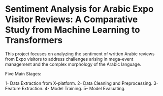 # Sentiment Analysis for Arabic Expo Visitor Reviews: A Comparative Study from Machine Learning to Transformers  

This project focuses on analyzing the sentiment of written Arabic reviews from Expo visitors to address challenges arising in mega-event management and the complex morphology of the Arabic language.

Five Main Stages: 

1- Data Extraction from X-platform.
2- Data Cleaning and Preprocessing.
3- Feature Extraction. 
4- Model Training. 
5- Model Evaluating. 




